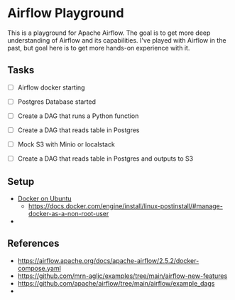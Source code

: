 # Airflow Playground


This is a playground for Apache Airflow. The goal is to get more deep understanding of Airflow and its capabilities. I've played with Airflow in the past, but goal here is to get more hands-on experience with it.


## Tasks

- [ ] Airflow docker starting
- [ ] Postgres Database started
- [ ] Create a DAG that runs a Python function
- [ ] Create a DAG that reads table in Postgres
- [ ] Mock S3 with Minio or localstack
- [ ] Create a DAG that reads table in Postgres and outputs to S3


## Setup

- [Docker on Ubuntu](https://docs.docker.com/engine/install/ubuntu/)
  - https://docs.docker.com/engine/install/linux-postinstall/#manage-docker-as-a-non-root-user
- 

## References

- https://airflow.apache.org/docs/apache-airflow/2.5.2/docker-compose.yaml
- https://github.com/mrn-aglic/examples/tree/main/airflow-new-features
- https://github.com/apache/airflow/tree/main/airflow/example_dags
- 